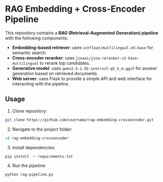 # RAG Embedding + Cross-Encoder Pipeline

This repository contains a **RAG (Retrieval-Augmented Generation) pipeline** with the following components:

- **Embedding-based retriever**: uses `intfloat/multilingual-e5-base` for semantic search.  
- **Cross-encoder reranker**: uses `jinaai/jina-reranker-v2-base-multilingual` to rerank top candidates.  
- **Generative model**: uses `qwen2.5-1.5b-instruct-q5_k_m.gguf` for answer generation based on retrieved documents.
- **Web server**: uses Flask to provide a simple API and web interface for interacting with the pipeline.

## Usage

1. Clone repository:

```bash
git clone https://github.com/username/rag-embedding-crossencoder.git
```

2. Navigate to the project folder:

```bash
cd rag-embedding-crossencoder
```

3. Install dependencies:

```bash
pip install -r requirements.txt
```

4. Run the pipeline:

```bash
python rag-pipeline.py
```
